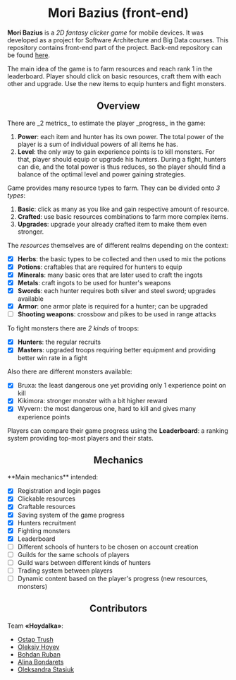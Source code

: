 <h1 align="center">Mori Bazius (front-end)</h1>

**Mori Bazius** is a _2D fantasy clicker game_ for mobile devices. It was developed as a project for Software Architecture and Big Data courses. This repository contains front-end part of the project. Back-end repository can be found [here](https://github.com/Adeon18/Mori-Bazius-Backend).

The main idea of the game is to farm resources and reach rank 1 in the leaderboard. Player should click on basic resources, craft them with each other and upgrade. Use the new items to equip hunters and fight monsters.

<h2 align="center">Overview</h2>
There are _2 metrics_ to estimate the player _progress_ in the game:

1. **Power**: each item and hunter has its own power. The total power of the player is a sum of individual powers of all items he has.
2. **Level**: the only way to gain experience points is to kill monsters. For that, player should equip or upgrade his hunters. During a fight, hunters can die, and the total power is thus reduces, so the player should find a balance of the optimal level and power gaining strategies.

Game provides many resource types to farm. They can be divided onto _3 types_:
1. **Basic**: click as many as you like and gain respective amount of resource.
2. **Crafted**: use basic resources combinations to farm more complex items.
3. **Upgrades**: upgrade your already crafted item to make them even stronger.

The _resources_ themselves are of different realms depending on the context:
- [x] **Herbs**: the basic types to be collected and then used to mix the potions
- [x] **Potions**: craftables that are required for hunters to equip
- [x] **Minerals**: many basic ores that are later used to craft the ingots
- [x] **Metals**: craft ingots to be used for hunter's weapons
- [x] **Swords**: each hunter requires both silver and steel sword; upgrades available
- [x] **Armor**: one armor plate is required for a hunter; can be upgraded
- [ ] **Shooting weapons**: crossbow and pikes to be used in range attacks

To fight monsters there are _2 kinds_ of troops:
- [x] **Hunters**: the regular recruits
- [x] **Masters**: upgraded troops requiring better equipment and providing better win rate in a fight

Also there are different monsters available:
- [x] Bruxa: the least dangerous one yet providing only 1 experience point on kill
- [x] Kikimora: stronger monster with a bit higher reward
- [x] Wyvern: the most dangerous one, hard to kill and gives many experience points

Players can compare their game progress using the **Leaderboard**: a ranking system providing top-most players and their stats.

<h2 align="center">Mechanics</h2>
**Main mechanics** intended:

- [x] Registration and login pages
- [x] Clickable resources
- [x] Craftable resources
- [x] Saving system of the game progress
- [x] Hunters recruitment
- [x] Fighting monsters
- [x] Leaderboard
- [ ] Different schools of hunters to be chosen on account creation
- [ ] Guilds for the same schools of players
- [ ] Guild wars between different kinds of hunters
- [ ] Trading system between players
- [ ] Dynamic content based on the player's progress (new resources, monsters)

<h2 align="center">Contributors</h2>

Team **«Hoydalka»**:
* [Ostap Trush](https://github.com/Adeon18)
* [Oleksiy Hoyev](https://github.com/alexg-lviv)
* [Bohdan Ruban](https://github.com/iamthewalrus67)
* [Alina Bondarets](https://github.com/alorthius)
* [Oleksandra Stasiuk](https://github.com/oleksadobush)
